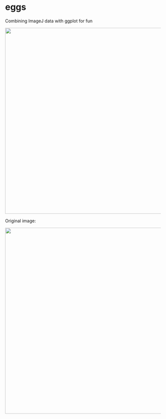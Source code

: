# eggs

Combining ImageJ data with ggplot for fun

<img src="https://user-images.githubusercontent.com/95383762/144492334-8b9df580-16c9-4c2d-9ec1-98cbb539176f.png" width="600">

Original image: 

<img src="https://user-images.githubusercontent.com/95383762/144490324-2069e1d6-7548-41bc-98bd-af0b696fe895.jpg" width="600">


